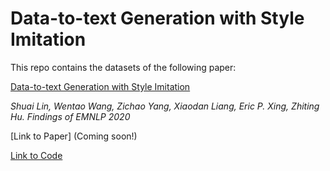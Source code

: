 # Data-to-text Generation with Style Imitation

This repo contains the datasets of the following paper:

[Data-to-text Generation with Style Imitation](https://arxiv.org/abs/1901.09501)

*Shuai Lin, Wentao Wang, Zichao Yang, Xiaodan Liang, Eric P. Xing, Zhiting Hu.*
*Findings of EMNLP 2020* 

[Link to Paper] (Coming soon!)

[Link to Code](https://github.com/ha-lins/DTG-SI)
